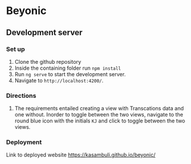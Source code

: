 # Beyonic
## Development server

### Set up

1. Clone the github repository
2. Inside the containing folder run `npm install` 
3. Run `ng serve` to start the development server. 
4. Navigate to `http://localhost:4200/`.

### Directions
1. The requirements entailed creating a view with Transcations data and one without. Inorder to toggle between the two views, navigate to the round blue icon with the initials `KJ` and click to toggle between the two views.

### Deployment
Link to deployed website https://kasambuli.github.io/beyonic/

